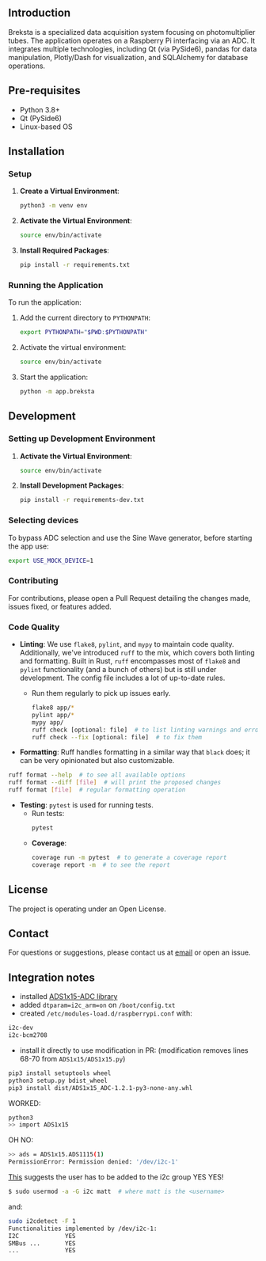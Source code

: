 ## Introduction

Breksta is a specialized data acquisition system focusing on photomultiplier tubes. The application operates on a Raspberry Pi interfacing via an ADC. It integrates multiple technologies, including Qt (via PySide6), pandas for data manipulation, Plotly/Dash for visualization, and SQLAlchemy for database operations.

## Pre-requisites

- Python 3.8+
- Qt (PySide6)
- Linux-based OS

## Installation

### Setup

1. **Create a Virtual Environment**:
    ```bash
    python3 -m venv env
    ```

2. **Activate the Virtual Environment**:
    ```bash
    source env/bin/activate
    ```

3. **Install Required Packages**:
    ```bash
    pip install -r requirements.txt
    ```

### Running the Application

To run the application:

1. Add the current directory to `PYTHONPATH`:
    ```bash
    export PYTHONPATH="$PWD:$PYTHONPATH"
    ```

2. Activate the virtual environment:
    ```bash
    source env/bin/activate
    ```

3. Start the application:
    ```bash
    python -m app.breksta
    ```

## Development

### Setting up Development Environment

1. **Activate the Virtual Environment**:
    ```bash
    source env/bin/activate
    ```

2. **Install Development Packages**:
    ```bash
    pip install -r requirements-dev.txt
    ```

### Selecting devices

To bypass ADC selection and use the Sine Wave generator, before starting the app use:
```sh
export USE_MOCK_DEVICE=1
```

### Contributing

For contributions, please open a Pull Request detailing the changes made, issues fixed, or features added.

### Code Quality

- **Linting**: We use `flake8`, `pylint`, and `mypy` to maintain code quality. Additionally, we've introduced `ruff` to the mix, which covers both linting and formatting. Built in Rust, `ruff` encompasses most of `flake8` and `pylint` functionality (and a bunch of others) but is still under development. The config file includes a lot of up-to-date rules.
  - Run them regularly to pick up issues early.
    ```bash
    flake8 app/*
    pylint app/*
    mypy app/
    ruff check [optional: file]  # to list linting warnings and errors
    ruff check --fix [optional: file]  # to fix them
    ```

- **Formatting**: Ruff handles formatting in a similar way that `black` does; it can be very opinionated but also customizable.
```bash
ruff format --help  # to see all available options
ruff format --diff [file]  # will print the proposed changes
ruff format [file]  # regular formatting operation
```

- **Testing**: `pytest` is used for running tests.
  - Run tests:
    ```bash
    pytest
    ```
  - **Coverage**:
    ```bash
    coverage run -m pytest  # to generate a coverage report
    coverage report -m  # to see the report
    ```

## License

The project is operating under an Open License.

## Contact

For questions or suggestions, please contact us at [email](mailto:example@example.com) or open an issue.


## Integration notes

- installed [ADS1x15-ADC library](https://github.com/chandrawi/ADS1x15-ADC)
- added `dtparam=i2c_arm=on` on `/boot/config.txt`
- created `/etc/modules-load.d/raspberrypi.conf` with:

```txt
i2c-dev
i2c-bcm2708
```

- install it directly to use modification in PR:
(modification removes lines 68-70 from `ADS1x15/ADS1x15.py`)

```txt
pip3 install setuptools wheel
python3 setup.py bdist_wheel
pip3 install dist/ADS1x15_ADC-1.2.1-py3-none-any.whl
```

WORKED:

```sh
python3
>> import ADS1x15
```

OH NO:

```sh
>> ads = ADS1x15.ADS1115(1)
PermissionError: Permission denied: '/dev/i2c-1'
```

[This](https://raspberrypi.stackexchange.com/questions/51375/how-to-allow-i2c-access-for-non-root-users) suggests the user has to be added to the i2c group
YES YES!

```sh
$ sudo usermod -a -G i2c matt  # where matt is the <username>
```

and:

```sh
sudo i2cdetect -F 1
Functionalities implemented by /dev/i2c-1:
I2C             YES
SMBus ...       YES
...             YES
```
